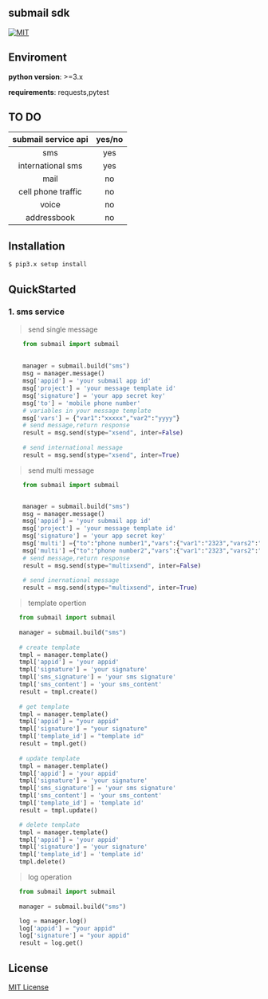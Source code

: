 ##  submail sdk 

[![MIT](https://img.shields.io/dub/l/vibe-d.svg)](LICENSE)


## Enviroment

**python version**: >=3.x

**requirements**: requests,pytest


## TO DO

| submail service  api  |     yes/no     |
|:---------------------:|:--------------:|
|  sms                  |      yes       |
| international sms     |      yes       |
|  mail                 |      no        |
|  cell phone traffic   |      no        |
|  voice                |      no        |
|  addressbook          |      no        |



## Installation

```sh
$ pip3.x setup install
```

## QuickStarted

### 1.  sms service

> send single message

```python
    from submail import submail
    
  
    manager = submail.build("sms")
    msg = manager.message()
    msg['appid'] = 'your submail app id'
    msg['project'] = 'your message template id'
    msg['signature'] = 'your app secret key'
    msg['to'] = 'mobile phone number'
    # variables in your message template
    msg['vars'] = {"var1":"xxxxx","var2":"yyyy"} 
    # send message,return response
    result = msg.send(stype="xsend", inter=False)
    
    # send international message
    result = msg.send(stype="xsend", inter=True)

```

> send multi message

```python
    from submail import submail


    manager = submail.build("sms")
    msg = manager.message()
    msg['appid'] = 'your submail app id'
    msg['project'] = 'your message template id'
    msg['signature'] = 'your app secret key'
    msg['multi'] ={"to":"phone number1","vars":{"var1":"2323","vars2":"dede"}}
    msg['multi'] ={"to":"phone number2","vars":{"var1":"2323","vars2":"dede"}}
    # send message,return response
    result = msg.send(stype="multixsend", inter=False)
   
    # send inernational message
    result = msg.send(stype="multixsend", inter=True)

```

> template opertion

```python
   from submail import submail
   
   manager = submail.build("sms")
   
   # create template
   tmpl = manager.template()
   tmpl['appid'] = 'your appid'
   tmpl['signature'] = 'your signature'
   tmpl['sms_signature'] = 'your sms signature'
   tmpl['sms_content'] = 'your sms_content'
   result = tmpl.create()
   
   # get template
   tmpl = manager.template()
   tmpl['appid'] = "your appid"
   tmpl['signature'] = "your signature"
   tmpl['template_id'] = "template id"
   result = tmpl.get()
  
   # update template 
   tmpl = manager.template()
   tmpl['appid'] = 'your appid'
   tmpl['signature'] = 'your signature'
   tmpl['sms_signature'] = 'your sms signature'
   tmpl['sms_content'] = 'your sms_content'
   tmpl['template_id'] = 'template id'
   result = tmpl.update()

   # delete template
   tmpl = manager.template()
   tmpl['appid'] = 'your appid'
   tmpl['signature'] = 'your signature'
   tmpl['template_id'] = 'template id'
   tmpl.delete()

```

> log operation

```python
   from submail import submail
   
   manager = submail.build("sms")

   log = manager.log()
   log['appid'] = "your appid"
   log['signature'] = "your appid"
   result = log.get()

```


## License
[MIT License](LICENSE)
